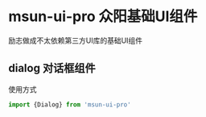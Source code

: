 # msun-ui-pro 众阳基础UI组件

励志做成不太依赖第三方UI库的基础UI组件

## dialog 对话框组件

使用方式
```js
import {Dialog} from 'msun-ui-pro'

```